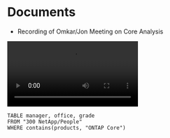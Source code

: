 

# Documents

- Recording of Omkar/Jon Meeting on Core Analysis

![](Assets/Jon-Omkar-ONTAP-Cores.mp4)

```dataview
TABLE manager, office, grade
FROM "300 NetApp/People"
WHERE contains(products, "ONTAP Core")
```
